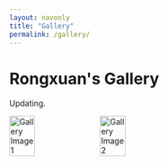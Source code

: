 ```yaml
---
layout: navonly
title: "Gallery"
permalink: /gallery/
---
```


# Rongxuan's Gallery

<p>Updating.</p>

<div style="display: flex; flex-wrap: wrap; gap: 10px;">
  <img src="/images/gallery1.jpg" style="width: 30%;" alt="Gallery Image 1">
  <img src="/images/gallery2.jpg" style="width: 30%;" alt="Gallery Image 2">
</div>
